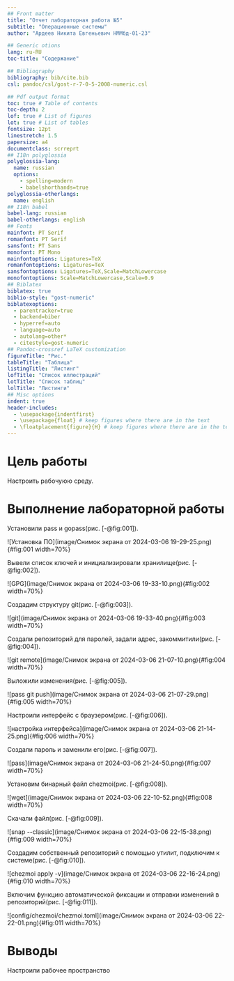 ```yaml
---
## Front matter
title: "Отчет лабораторная работа №5"
subtitle: "Операционные системы"
author: "Ардеев Никита Евгеньевич НММбд-01-23"

## Generic otions
lang: ru-RU
toc-title: "Содержание"

## Bibliography
bibliography: bib/cite.bib
csl: pandoc/csl/gost-r-7-0-5-2008-numeric.csl

## Pdf output format
toc: true # Table of contents
toc-depth: 2
lof: true # List of figures
lot: true # List of tables
fontsize: 12pt
linestretch: 1.5
papersize: a4
documentclass: scrreprt
## I18n polyglossia
polyglossia-lang:
  name: russian
  options:
	- spelling=modern
	- babelshorthands=true
polyglossia-otherlangs:
  name: english
## I18n babel
babel-lang: russian
babel-otherlangs: english
## Fonts
mainfont: PT Serif
romanfont: PT Serif
sansfont: PT Sans
monofont: PT Mono
mainfontoptions: Ligatures=TeX
romanfontoptions: Ligatures=TeX
sansfontoptions: Ligatures=TeX,Scale=MatchLowercase
monofontoptions: Scale=MatchLowercase,Scale=0.9
## Biblatex
biblatex: true
biblio-style: "gost-numeric"
biblatexoptions:
  - parentracker=true
  - backend=biber
  - hyperref=auto
  - language=auto
  - autolang=other*
  - citestyle=gost-numeric
## Pandoc-crossref LaTeX customization
figureTitle: "Рис."
tableTitle: "Таблица"
listingTitle: "Листинг"
lofTitle: "Список иллюстраций"
lotTitle: "Список таблиц"
lolTitle: "Листинги"
## Misc options
indent: true
header-includes:
  - \usepackage{indentfirst}
  - \usepackage{float} # keep figures where there are in the text
  - \floatplacement{figure}{H} # keep figures where there are in the text
---
```


# Цель работы

Настроить рабочуюю среду.

# Выполнение лабораторной работы

Установили pass и gopass(рис. [-@fig:001]).

![Установка ПО](image/Снимок экрана от 2024-03-06 19-29-25.png){#fig:001 width=70%}

Вывели список ключей и инициализировали хранилище(рис. [-@fig:002]).

![GPG](image/Снимок экрана от 2024-03-06 19-33-10.png){#fig:002 width=70%}

Создадим структуру git(рис. [-@fig:003]).

![git](image/Снимок экрана от 2024-03-06 19-33-40.png){#fig:003 width=70%}

Создали репозиторий для паролей, задали адрес, закоммитили(рис. [-@fig:004]).

![git remote](image/Снимок экрана от 2024-03-06 21-07-10.png){#fig:004 width=70%}

Выложили изменения(рис. [-@fig:005]).

![pass git push](image/Снимок экрана от 2024-03-06 21-07-29.png){#fig:005 width=70%}

Настроили интерфейс с браузером(рис. [-@fig:006]).

![настройка интерфейса](image/Снимок экрана от 2024-03-06 21-14-25.png){#fig:006 width=70%}

Создали пароль и заменили его(рис. [-@fig:007]).

![pass](image/Снимок экрана от 2024-03-06 21-24-50.png){#fig:007 width=70%}

Установим бинарный файл chezmoi(рис. [-@fig:008]).

![wget](image/Снимок экрана от 2024-03-06 22-10-52.png){#fig:008 width=70%}

Cкачали файл(рис. [-@fig:009]).

![snap --classic](image/Снимок экрана от 2024-03-06 22-15-38.png){#fig:009 width=70%}

Создадим собственный репозиторий с помощью утилит, подключим к системе(рис. [-@fig:010]).

![chezmoi apply -v](image/Снимок экрана от 2024-03-06 22-16-24.png){#fig:010 width=70%}

Включим функцию автоматической фиксации и отправки изменений в репозиторий(рис. [-@fig:011]).

![config/chezmoi/chezmoi.toml](image/Снимок экрана от 2024-03-06 22-22-01.png){#fig:011 width=70%}

# Выводы

Настроили рабочее пространство

